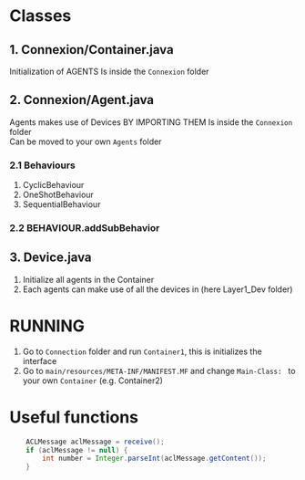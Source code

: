# Classes
## 1. Connexion/Container.java
Initialization of AGENTS
Is inside the `Connexion` folder

## 2. Connexion/Agent.java
Agents makes use of Devices BY IMPORTING THEM
Is inside the `Connexion` folder  
Can be moved to your own `Agents` folder
### 2.1 Behaviours
1. CyclicBehaviour
2. OneShotBehaviour
3. SequentialBehaviour

### 2.2 BEHAVIOUR.addSubBehavior

## 3. Device.java
1. Initialize all agents in the Container
2. Each agents can make use of all the devices in (here Layer1_Dev folder)

# RUNNING
1. Go to `Connection` folder and run `Container1`, this is initializes the interface
2. Go to `main/resources/META-INF/MANIFEST.MF` and change `Main-Class: ` to your own `Container` (e.g. Container2)

# Useful functions
```java
    ACLMessage aclMessage = receive();
    if (aclMessage != null) {
        int number = Integer.parseInt(aclMessage.getContent());
    }
```
